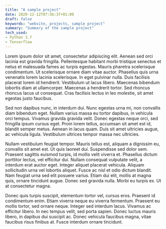 ```yaml
---
title: "A sample project"
date: 2020-12-12T07:56:37+01:00
draft: false
keywords: "website, projects, sample project"
summary: "Summary of the sample project"
tech_used: 
- Python 3.7
- Tensorflow
---
```


Lorem ipsum dolor sit amet, consectetur adipiscing elit. Aenean sed orci lacinia est gravida fringilla. Pellentesque habitant morbi tristique senectus et netus et malesuada fames ac turpis egestas. Mauris pharetra scelerisque condimentum. Ut scelerisque ornare diam vitae auctor. Phasellus quis urna venenatis lorem lacinia scelerisque. In eget pulvinar nulla. Duis facilisis placerat lorem id hendrerit. Vestibulum ut lacus libero. Maecenas bibendum lobortis diam at ullamcorper. Maecenas a hendrerit tortor. Sed rhoncus rhoncus lacus ut consequat. Cras facilisis lectus in leo molestie, sit amet egestas justo faucibus.

<!--more-->

Sed non dapibus nunc, in interdum dui. Nunc egestas urna mi, non convallis diam bibendum eget. Nullam varius massa eu tortor dapibus, in vehicula orci tempus. Vivamus gravida gravida velit. Donec egestas neque orci, sed fringilla ipsum cursus eget. Proin lorem tellus, accumsan sit amet est id, blandit semper metus. Aenean in lacus quam. Duis sit amet ultricies augue, ac vehicula ligula. Vestibulum ultrices tempor massa nec ultricies.

Nullam vestibulum feugiat tempor. Mauris tellus est, aliquam a dignissim eu, convallis sit amet est. Ut quis laoreet dui. Suspendisse sed dolor sem. Praesent sagittis euismod turpis, id mollis velit viverra et. Phasellus dictum porttitor lectus, vel efficitur dui. Nullam consequat vulputate velit, a interdum erat auctor eget. Integer aliquet placerat vehicula. Aliquam sollicitudin urna vel lobortis aliquet. Fusce ac nisl et odio dictum blandit. Nam feugiat urna sed elit posuere varius. Etiam dui elit, mollis at magna quis, ornare tincidunt augue. Donec sed gravida nulla. Morbi eu turpis ex. Ut at consectetur magna.

Donec quis turpis suscipit, elementum tortor vel, cursus eros. Praesent id condimentum enim. Etiam viverra neque eu viverra fermentum. Praesent eu mollis tortor, sed ornare neque. Integer sed interdum lacus. Vivamus ac efficitur libero. In nec tempus velit, sed porta sapien. Donec luctus mauris libero, in dapibus dui suscipit ac. Donec vehicula faucibus magna, vitae faucibus risus finibus at. Fusce interdum ornare tincidunt.